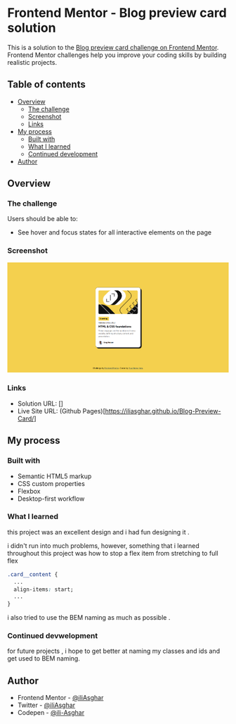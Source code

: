 # Frontend Mentor - Blog preview card solution

This is a solution to the [Blog preview card challenge on Frontend Mentor](https://www.frontendmentor.io/challenges/blog-preview-card-ckPaj01IcS). Frontend Mentor challenges help you improve your coding skills by building realistic projects. 

## Table of contents

- [Overview](#overview)
  - [The challenge](#the-challenge)
  - [Screenshot](#screenshot)
  - [Links](#links)
- [My process](#my-process)
  - [Built with](#built-with)
  - [What I learned](#what-i-learned)
  - [Continued development](#continued-development)
- [Author](#author)

## Overview

### The challenge

Users should be able to:

- See hover and focus states for all interactive elements on the page

### Screenshot

![Desktop-preview](./design/Screenshots/Desktop%20Preview.png)

### Links

- Solution URL: []
- Live Site URL: (Github Pages)[https://iliasghar.github.io/Blog-Preview-Card/]

## My process

### Built with

- Semantic HTML5 markup
- CSS custom properties
- Flexbox
- Desktop-first workflow

### What I learned

this project was an excellent design and i had fun designing it .

i didn't run into much problems, however, something that i learned throughout this project was how to stop a flex item from stretching to full flex

```css
.card__content {
  ...
  align-items: start;
  ...
}
```

i also tried to use the BEM naming as much as possible .
### Continued devwelopment

for future projects , i hope to get better at naming my classes and ids and get used to BEM naming.

## Author

- Frontend Mentor - [@iliAsghar](https://www.frontendmentor.io/profile/iliAsghar)
- Twitter - [@iliAsghar](https://www.twitter.com/iliAsghar)
- Codepen - [@ili-Asghar](https://codepen.io/ili-Asghar)

